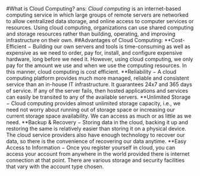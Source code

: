 #What is Cloud Computing?
ans:
*Cloud computing* is an internet-based computing service in which large groups of remote servers are networked to allow centralized data storage, and online access to computer services or resources. Using cloud computing, organizations can use shared computing and storage resources rather than building, operating, and improving infrastructure on their own.
##Advantages of Cloud Computing:
**Cost-Efficient − Building our own servers and tools is time-consuming as well as expensive as we need to order, pay for, install, and configure expensive hardware, long before we need it. However, using cloud computing, we only pay for the amount we use and when we use the computing resources. In this manner, cloud computing is cost efficient.
**Reliability − A cloud computing platform provides much more managed, reliable and consistent service than an in-house IT infrastructure. It guarantees 24x7 and 365 days of service. If any of the server fails, then hosted applications and services can easily be transited to any of the available servers.
**Unlimited Storage − Cloud computing provides almost unlimited storage capacity, i.e., we need not worry about running out of storage space or increasing our current storage space availability. We can access as much or as little as we need.
**Backup & Recovery − Storing data in the cloud, backing it up and restoring the same is relatively easier than storing it on a physical device. The cloud service providers also have enough technology to recover our data, so there is the convenience of recovering our data anytime.
**Easy Access to Information − Once you register yourself in cloud, you can access your account from anywhere in the world provided there is internet connection at that point. There are various storage and security facilities that vary with the account type chosen.

